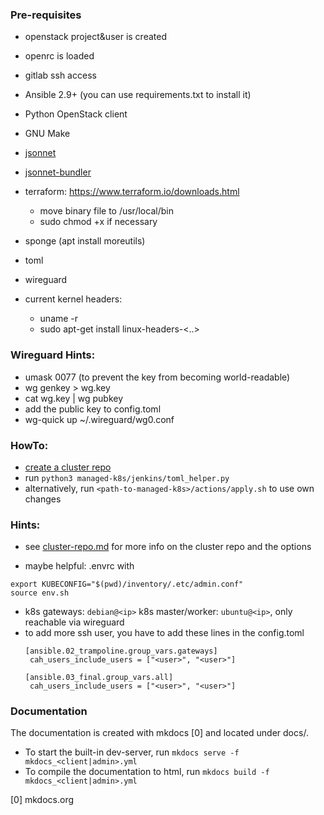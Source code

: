 ### Pre-requisites

 - openstack project&user is created
 - openrc is loaded
 - gitlab ssh access

- Ansible 2.9+ (you can use requirements.txt to install it)
- Python OpenStack client
- GNU Make
- [jsonnet](https://github.com/google/jsonnet)
- [jsonnet-bundler](https://github.com/jsonnet-bundler/jsonnet-bundler#install)
- terraform: https://www.terraform.io/downloads.html
  - move binary file to /usr/local/bin
  - sudo chmod +x if necessary
- sponge (apt install moreutils)
- toml
- wireguard
- current kernel headers:
  - uname -r
  - sudo apt-get install linux-headers-<..>

### Wireguard Hints:
- umask 0077 (to prevent the key from becoming world-readable)
- wg genkey > wg.key
- cat wg.key | wg pubkey
- add the public key to config.toml 
- wg-quick up ~/.wireguard/wg0.conf 

### HowTo:

- [create a cluster repo](docs/admin/cluster-repo.md#creating-a-new-cluster-repository)
- run `python3 managed-k8s/jenkins/toml_helper.py`
- alternatively, run `<path-to-managed-k8s>/actions/apply.sh` to use own changes

### Hints:

- see [cluster-repo.md](docs/admin/cluster-repo.md) for more info on the cluster repo and the options

- maybe helpful: .envrc with
```
export KUBECONFIG="$(pwd)/inventory/.etc/admin.conf"   
source env.sh
```
- k8s gateways: `debian@<ip>`
   k8s master/worker: `ubuntu@<ip>`, only reachable via wireguard
- to add more ssh user, you have to add these lines in the config.toml
   ```
   [ansible.02_trampoline.group_vars.gateways]
    cah_users_include_users = ["<user>", "<user>"]
   
   [ansible.03_final.group_vars.all]
    cah_users_include_users = ["<user>", "<user>"]
   ``` 

### Documentation

The documentation is created with mkdocs [0] and located under docs/. 
 - To start the built-in dev-server, run `mkdocs serve -f mkdocs_<client|admin>.yml`
 - To compile the documentation to html, run `mkdocs build -f mkdocs_<client|admin>.yml`

[0] mkdocs.org


